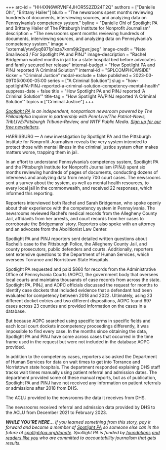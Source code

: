 +++
arc-id = "HH4XN6WRVNF4JHOR5S2ZD24T2Q"
authors = ["Danielle Ohl", "Brittany Hailer"]
blurb = "The newsrooms spent months reviewing hundreds of documents, interviewing sources, and analyzing data on Pennsylvania’s competency system."
byline = "Danielle Ohl of Spotlight PA and Brittany Hailer of The Pittsburgh Institute for Nonprofit Journalism"
description = "The newsrooms spent months reviewing hundreds of documents, interviewing sources, and analyzing data on Pennsylvania’s competency system."
image = "external/ytw6yq6971p1eza7knm9jk2gwr.jpeg"
image-credit = "Nate Smallwood / For Spotlight PA and PINJ"
image-description = "Rachel Bridgeman waited months in jail for a state hospital bed before advocates and family secured her release"
internal-budget = "How Spotlight PA and PINJ reported ‘A Criminal Solution’"
internal-id = "SPLCOMPHOWSIDE"
kicker = "Criminal Justice"
modal-exclude = false
published = 2023-03-09T05:00:00-05:00
series = ["A Criminal Solution"]
slug = "how-spotlightPA-PINJ-reported-a-criminal-solution-competency-mental-health"
suppress-date = false
title = "How Spotlight PA and PINJ reported ‘A Criminal Solution’"
title-tag = "How Spotlight PA/PINJ reported ‘A Criminal Solution’"
topics = ["Criminal Justice"]
+++

<a href="https://www.spotlightpa.org/"><i>Spotlight PA</i></a><i> is an independent, nonpartisan newsroom powered by The Philadelphia Inquirer in partnership with PennLive/The Patriot-News, TribLIVE/Pittsburgh Tribune-Review, and WITF Public Media. </i><a href="https://www.spotlightpa.org/newsletters"><i>Sign up for our free newsletters</i></a><i>.</i>

HARRISBURG — A new investigation by Spotlight PA and the Pittsburgh Institute for Nonprofit Journalism reveals the very system intended to protect those with mental illness in the criminal justice system often makes matters worse, trapping them in jail.

In an effort to understand Pennsylvania’s competency system, Spotlight PA and the Pittsburgh Institute for Nonprofit Journalism (PINJ) spent six months reviewing hundreds of pages of documents, conducting dozens of interviews and analyzing data from nearly 700 court cases. The newsrooms sent a survey about the system, as well as mental health resources, to every local jail in the commonwealth, and received 22 responses, which informed this reporting.

Reporters interviewed both Rachel and Sarah Bridgeman, who spoke openly about their experience with the competency system in Pennsylvania. The newsrooms reviewed Rachel’s medical records from the Allegheny County Jail, affidavits from her arrests, and court records from her cases to corroborate the Bridgemans’ story. Reporters also spoke with an attorney and an advocate from the Abolitionist Law Center.

<script src="https://www.spotlightpa.org/embed.js" async></script><div data-spl-embed-version="1" data-spl-src="https://www.spotlightpa.org/embeds/newsletter/"></div>


Spotlight PA and PINJ reporters sent detailed written questions about Rachel’s case to the Pittsburgh Police, the Allegheny County Jail, and county prosecutors, public defenders and courts. Additionally, reporters sent extensive questions to the Department of Human Services, which oversees Torrance and Norristown State Hospitals.

Spotlight PA requested and paid $860 for records from the Administrative Office of Pennsylvania Courts (AOPC), the government body that oversees local courts and maintains thousands of case records from across the state. Spotlight PA, PINJ, and AOPC officials discussed the request for months to identify case dockets that included evidence that a defendant had been evaluated for competency between 2018 and 2022. Ultimately, using 23 different docket entries and two different dispositions, AOPC found 697 cases across 23 counties and provided information on the cases in a database.

<script src="https://www.spotlightpa.org/embed.js" async></script><div data-spl-embed-version="1" data-spl-src="https://www.spotlightpa.org/embeds/donate/"></div>


But because AOPC searched using specific terms in specific fields and each local court dockets incompetency proceedings differently, it was impossible to find every case. In the months since obtaining the data, Spotlight PA and PINJ have come across cases that occurred in the time frame used in the request but were not included in the database AOPC provided.

In addition to the competency cases, reporters also asked the Department of Human Services for data on wait times to get into Torrance and Norristown state hospitals. The department responded explaining DHS staff tracks wait times manually using patient referral and admission dates. The department provided some of these manual reports, but as of publication, Spotlight PA and PINJ have not received any information on patient referrals or admissions after 2018 from DHS.

The ACLU provided to the newsrooms the data it receives from DHS.

The newsrooms received referral and admission data provided by DHS to the ACLU from December 2021 to February 2023.

<i><b>WHILE YOU’RE HERE...</b></i><i> If you learned something from this story, pay it forward and become a member of </i><a href="https://www.spotlightpa.org/"><i>Spotlight PA</i></a><i> so someone else can in the future at </i><a href="http://spotlightpa.org/donate"><i>spotlightpa.org/donate</i></a><i>. Spotlight PA is funded by</i><a href="https://www.spotlightpa.org/support"><i> foundations</i></a><i> </i><a href="https://www.spotlightpa.org/support"><i>and readers like you</i></a><i> who are committed to accountability journalism that gets results.</i>
